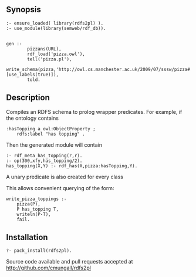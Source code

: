 ## Synopsis

```
:- ensure_loaded( library(rdfs2pl) ).
:- use_module(library(semweb/rdf_db)).


gen :-
        pizzans(URL),
        rdf_load('pizza.owl'),
        tell('pizza.pl'),
        write_schema(pizza,'http://owl.cs.manchester.ac.uk/2009/07/sssw/pizza#',[use_labels(true)]),
        told.
```

## Description

Compiles an RDFS schema to prolog wrapper predicates. For example, if the ontology contains

    :hasTopping a owl:ObjectProperty ;
        rdfs:label "has topping" .

Then the generated module will contain

    :- rdf_meta has_topping(r,r).
    :- op(300,xfy,has_topping/2).
    has_topping(X,Y) :- rdf_has(X,pizza:hasTopping,Y).

A unary predicate is also created for every class

This allows convenient querying of the form:

    write_pizza_toppings :-
        pizza(P),
        P has_topping T,
        writeln(P-T),
        fail.

## Installation

    ?- pack_install(rdfs2pl).

Source code available and pull requests accepted at http://github.com/cmungall/rdfs2pl
    
